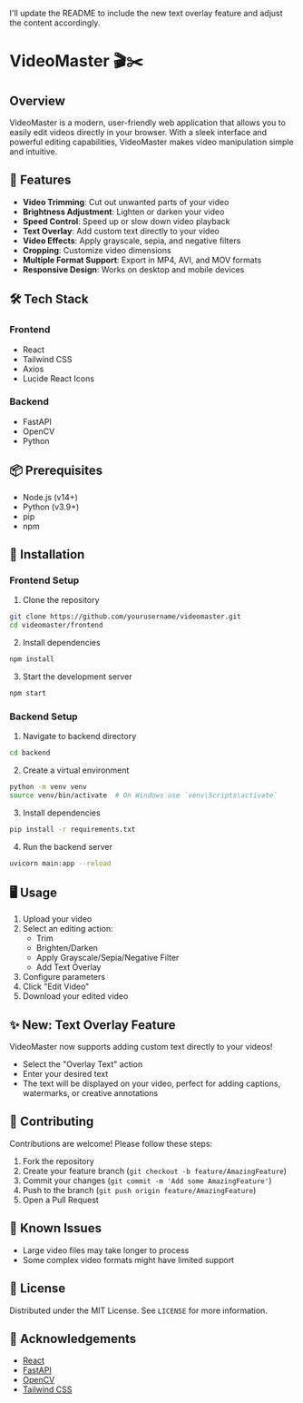 I'll update the README to include the new text overlay feature and adjust the content accordingly.

# VideoMaster 🎬✂️

## Overview

VideoMaster is a modern, user-friendly web application that allows you to easily edit videos directly in your browser. With a sleek interface and powerful editing capabilities, VideoMaster makes video manipulation simple and intuitive.

## 🌟 Features

- **Video Trimming**: Cut out unwanted parts of your video
- **Brightness Adjustment**: Lighten or darken your video
- **Speed Control**: Speed up or slow down video playback
- **Text Overlay**: Add custom text directly to your video
- **Video Effects**: Apply grayscale, sepia, and negative filters
- **Cropping**: Customize video dimensions
- **Multiple Format Support**: Export in MP4, AVI, and MOV formats
- **Responsive Design**: Works on desktop and mobile devices

## 🛠 Tech Stack

### Frontend
- React
- Tailwind CSS
- Axios
- Lucide React Icons

### Backend
- FastAPI
- OpenCV
- Python

## 📦 Prerequisites

- Node.js (v14+)
- Python (v3.9+)
- pip
- npm

## 🚀 Installation

### Frontend Setup

1. Clone the repository
```bash
git clone https://github.com/yourusername/videomaster.git
cd videomaster/frontend
```

2. Install dependencies
```bash
npm install
```

3. Start the development server
```bash
npm start
```

### Backend Setup

1. Navigate to backend directory
```bash
cd backend
```

2. Create a virtual environment
```bash
python -m venv venv
source venv/bin/activate  # On Windows use `venv\Scripts\activate`
```

3. Install dependencies
```bash
pip install -r requirements.txt
```

4. Run the backend server
```bash
uvicorn main:app --reload
```

## 🖥 Usage

1. Upload your video
2. Select an editing action:
   - Trim
   - Brighten/Darken
   - Apply Grayscale/Sepia/Negative Filter
   - Add Text Overlay
3. Configure parameters
4. Click "Edit Video"
5. Download your edited video

## ✨ New: Text Overlay Feature

VideoMaster now supports adding custom text directly to your videos! 

- Select the "Overlay Text" action
- Enter your desired text
- The text will be displayed on your video, perfect for adding captions, watermarks, or creative annotations

## 🤝 Contributing

Contributions are welcome! Please follow these steps:

1. Fork the repository
2. Create your feature branch (`git checkout -b feature/AmazingFeature`)
3. Commit your changes (`git commit -m 'Add some AmazingFeature'`)
4. Push to the branch (`git push origin feature/AmazingFeature`)
5. Open a Pull Request

## 🐛 Known Issues

- Large video files may take longer to process
- Some complex video formats might have limited support

## 📝 License

Distributed under the MIT License. See `LICENSE` for more information.

## 🙌 Acknowledgements

- [React](https://reactjs.org/)
- [FastAPI](https://fastapi.tiangolo.com/)
- [OpenCV](https://opencv.org/)
- [Tailwind CSS](https://tailwindcss.com/)